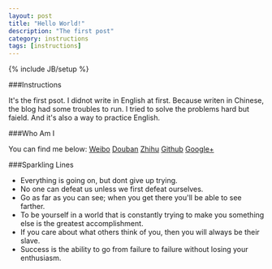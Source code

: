 ```yaml
---
layout: post
title: "Hello World!"
description: "The first post"
category: instructions
tags: [instructions]
---
```

{% include JB/setup %}

###Instructions

It's the first psot. I didnot write in English at first.  Because writen in Chinese, the blog had some troubles to run. I tried to solve the problems hard but faield. And it's also a way to practice English.

###Who Am I

You can find me below:
[Weibo](http://jekyllbootstrap.com/usage/jekyll-quick-start.html)
[Douban](http://www.douban.com/people/conanxin/)
[Zhihu](http://www.zhihu.com/people/xin-hai-lin)
[Github](https://github.com/conanxin)
[Google+](https://plus.google.com/101085330512103047747/posts/p/pub)

###Sparkling Lines

- Everything is going on, but dont give up trying.
- No one can defeat us unless we first defeat ourselves.
- Go as far as you can see; when you get there you'll be able to see farther.
- To be yourself in a world that is constantly trying to make you something else is the greatest accomplishment.
- If you care about what others think of you, then you will always be their slave.
- Success is the ability to go from failure to failure without losing your enthusiasm. 